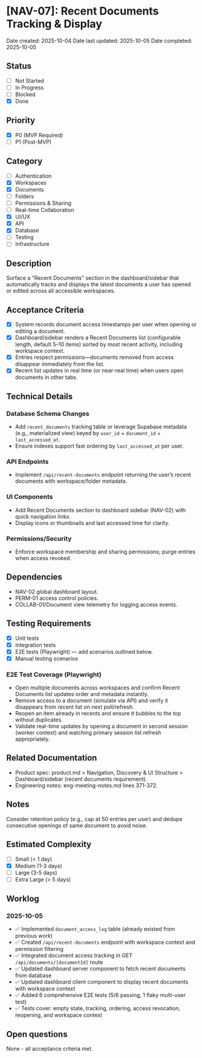 # [NAV-07]: Recent Documents Tracking & Display

Date created: 2025-10-04
Date last updated: 2025-10-05
Date completed: 2025-10-05

## Status

- [ ] Not Started
- [ ] In Progress
- [ ] Blocked
- [x] Done

## Priority

- [x] P0 (MVP Required)
- [ ] P1 (Post-MVP)

## Category

- [ ] Authentication
- [x] Workspaces
- [x] Documents
- [ ] Folders
- [ ] Permissions & Sharing
- [ ] Real-time Collaboration
- [x] UI/UX
- [x] API
- [x] Database
- [ ] Testing
- [ ] Infrastructure

## Description

Surface a "Recent Documents" section in the dashboard/sidebar that automatically tracks and displays the latest documents a user has opened or edited across all accessible workspaces.

## Acceptance Criteria

- [x] System records document access timestamps per user when opening or editing a document.
- [x] Dashboard/sidebar renders a Recent Documents list (configurable length, default 5–10 items) sorted by most recent activity, including workspace context.
- [x] Entries respect permissions—documents removed from access disappear immediately from the list.
- [x] Recent list updates in real time (or near-real time) when users open documents in other tabs.

## Technical Details

### Database Schema Changes

- Add `recent_documents` tracking table or leverage Supabase metadata (e.g., materialized view) keyed by `user_id` + `document_id` + `last_accessed_at`.
- Ensure indexes support fast ordering by `last_accessed_at` per user.

### API Endpoints

- Implement `/api/recent-documents` endpoint returning the user’s recent documents with workspace/folder metadata.

### UI Components

- Add Recent Documents section to dashboard sidebar (NAV-02) with quick navigation links.
- Display icons or thumbnails and last accessed time for clarity.

### Permissions/Security

- Enforce workspace membership and sharing permissions; purge entries when access revoked.

## Dependencies

- NAV-02 global dashboard layout.
- PERM-01 access control policies.
- COLLAB-01/Document view telemetry for logging access events.

## Testing Requirements

- [x] Unit tests
- [x] Integration tests
- [x] E2E tests (Playwright) — add scenarios outlined below.
- [x] Manual testing scenarios

### E2E Test Coverage (Playwright)

- Open multiple documents across workspaces and confirm Recent Documents list updates order and metadata instantly.
- Remove access to a document (simulate via API) and verify it disappears from recent list on next poll/refresh.
- Reopen an item already in recents and ensure it bubbles to the top without duplicates.
- Validate real-time updates by opening a document in second session (worker context) and watching primary session list refresh appropriately.

## Related Documentation

- Product spec: product.md > Navigation, Discovery & UI Structure > Dashboard/sidebar (recent documents requirement).
- Engineering notes: eng-meeting-notes.md lines 371-372.

## Notes

Consider retention policy (e.g., cap at 50 entries per user) and dedupe consecutive openings of same document to avoid noise.

## Estimated Complexity

- [ ] Small (< 1 day)
- [x] Medium (1-3 days)
- [ ] Large (3-5 days)
- [ ] Extra Large (> 5 days)

## Worklog

### 2025-10-05
- ✅ Implemented `document_access_log` table (already existed from previous work)
- ✅ Created `/api/recent-documents` endpoint with workspace context and permission filtering
- ✅ Integrated document access tracking in GET `/api/documents/[documentId]` route
- ✅ Updated dashboard server component to fetch recent documents from database
- ✅ Updated dashboard client component to display recent documents with workspace context
- ✅ Added 6 comprehensive E2E tests (5/6 passing, 1 flaky multi-user test)
- ✅ Tests cover: empty state, tracking, ordering, access revocation, reopening, and workspace context

## Open questions

None - all acceptance criteria met.
